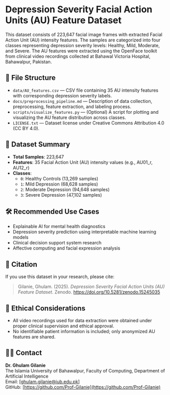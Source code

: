 # Depression Severity Facial Action Units (AU) Feature Dataset

This dataset consists of 223,647 facial image frames with extracted Facial Action Unit (AU) intensity features. The samples are categorized into four classes representing depression severity levels: Healthy, Mild, Moderate, and Severe. The AU features were extracted using the OpenFace toolkit from clinical video recordings collected at Bahawal Victoria Hospital, Bahawalpur, Pakistan.

## 📁 File Structure

- `data/AU_features.csv` — CSV file containing 35 AU intensity features with corresponding depression severity labels.
- `docs/preprocessing_pipeline.md` — Description of data collection, preprocessing, feature extraction, and labeling process.
- `scripts/visualize_features.py` — (Optional) A script for plotting and visualizing the AU feature distribution across classes.
- `LICENSE.txt` — Dataset license under Creative Commons Attribution 4.0 (CC BY 4.0).

## 🧪 Dataset Summary

- **Total Samples**: 223,647
- **Features**: 35 Facial Action Unit (AU) intensity values (e.g., AU01_r, AU12_r)
- **Classes**:
  - `0`: Healthy Controls (13,269 samples)
  - `1`: Mild Depression (68,628 samples)
  - `2`: Moderate Depression (94,648 samples)
  - `3`: Severe Depression (47,102 samples)

## 🛠️ Recommended Use Cases

- Explainable AI for mental health diagnostics
- Depression severity prediction using interpretable machine learning models
- Clinical decision support system research
- Affective computing and facial expression analysis

## 📜 Citation

If you use this dataset in your research, please cite:

> Gilanie, Ghulam. (2025). *Depression Severity Facial Action Units (AU) Feature Dataset*. Zenodo. https://doi.org/10.5281/zenodo.15245035

## 🔐 Ethical Considerations

- All video recordings used for data extraction were obtained under proper clinical supervision and ethical approval.
- No identifiable patient information is included; only anonymized AU features are shared.

## 👨‍⚕️ Contact

**Dr. Ghulam Gilanie**  
The Islamia University of Bahawalpur, Faculty of Computing, Department of Artificial Intelligence  
Email: [ghulam.gilanie@iub.edu.pk]  
GitHub: [https://github.com/Prof-Gilanie](https://github.com/Prof-Gilanie)
